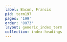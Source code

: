 ```yaml
---
label: Bacon, Francis
pid: term197
pages: '199'
order: '0073'
layout: generic_index_term
collection: index-headings
---
```

